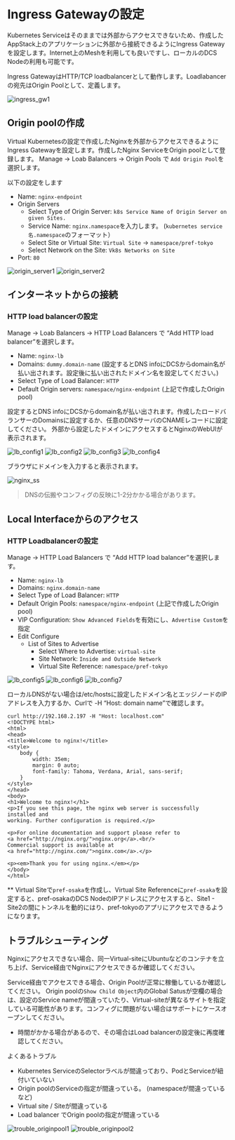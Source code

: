 # Ingress Gatewayの設定

Kubernetes Serviceはそのままでは外部からアクセスできないため、作成したAppStack上のアプリケーションに外部から接続できるようにIngress Gatewayを設定します。Internet上のMeshを利用しても良いですし、ローカルのDCS Nodeの利用も可能です。

Ingress GatewayはHTTP/TCP loadbalancerとして動作します。Loadlabancerの宛先はOrigin Poolとして、定義します。

![ingress_gw1](./pics/ingress_gw1.svg)

## Origin poolの作成

Virtual Kubernetesの設定で作成したNginxを外部からアクセスできるようにIngress Gatewayを設定します。作成したNginx ServiceをOrigin poolとして登録します。 Manage -> Loab Balancers -> Origin Pools で `Add Origin Pool`を選択します。

以下の設定をします

- Name: `nginx-endpoint`
- Origin Servers
  - Select Type of Origin Server: `k8s Service Name of Origin Server on given Sites.`
  - Service Name: `nginx.namespace`を入力します。 (`kubernetes service名.namespace`のフォーマット）
  - Select Site or Virtual Site: `Virtual Site` -> `namespace/pref-tokyo`
  - Select Network on the Site: `Vk8s Networks on Site`
- Port: `80`

![origin_server1](./pics/origin_server1.png)
![origin_server2](./pics/origin_server2.png)

## インターネットからの接続

### HTTP load balancerの設定

Manage -> Loab Balancers -> HTTP Load Balancers で “Add HTTP load balancer”を選択します。

- Name: `nginx-lb`
- Domains: `dummy.domain-name` (設定するとDNS infoにDCSからdomain名が払い出されます。設定後に払い出されたドメイン名を設定してください。)
- Select Type of Load Balancer: `HTTP`
- Default Origin servers: `namespace/nginx-endpoint` (上記で作成したOrigin pool)

設定するとDNS infoにDCSからdomain名が払い出されます。作成したロードバランサーのDomainsに設定するか、任意のDNSサーバのCNAMEレコードに設定してください。
外部から設定したドメインにアクセスするとNginxのWebUIが表示されます。

![lb_config1](./pics/lb_config1.png)
![lb_config2](./pics/lb_config2.png)
![lb_config3](./pics/lb_config3.png)
![lb_config4](./pics/lb_config4.png)

ブラウザにドメインを入力すると表示されます。

![nginx_ss](./pics/nginx_ss.png)
>DNSの伝搬やコンフィグの反映に1-2分かかる場合があります。

## Local Interfaceからのアクセス

### HTTP Loadbalancerの設定

Manage -> HTTP Load Balancers で “Add HTTP load balancer”を選択します。

- Name: `nginx-lb`
- Domains: `nginx.domain-name`
- Select Type of Load Balancer: `HTTP`
- Default Origin Pools: `namespace/nginx-endpoint` (上記で作成したOrigin pool)
- VIP Configuration: `Show Advanced Fields`を有効にし、`Advertise Custom`を指定
- Edit Configure
  - List of Sites to Advertise
    - Select Where to Advertise: `virtual-site`
    - Site Network: `Inside and Outside Network`
    - Virtual Site Reference: `namespace/pref-tokyo`

![lb_config5](./pics/lb_config5.png)
![lb_config6](./pics/lb_config6.png)
![lb_config7](./pics/lb_config7.png)

ローカルDNSがない場合は/etc/hostsに設定したドメイン名とエッジノードのIPアドレスを入力するか、Curlで -H “Host: domain name”で確認します。

```
curl http://192.168.2.197 -H "Host: localhost.com"
<!DOCTYPE html>
<html>
<head>
<title>Welcome to nginx!</title>
<style>
    body {
        width: 35em;
        margin: 0 auto;
        font-family: Tahoma, Verdana, Arial, sans-serif;
    }
</style>
</head>
<body>
<h1>Welcome to nginx!</h1>
<p>If you see this page, the nginx web server is successfully installed and
working. Further configuration is required.</p>

<p>For online documentation and support please refer to
<a href="http://nginx.org/">nginx.org</a>.<br/>
Commercial support is available at
<a href="http://nginx.com/">nginx.com</a>.</p>

<p><em>Thank you for using nginx.</em></p>
</body>
</html>
```

** Virtual Siteで`pref-osaka`を作成し、Virtual Site Referenceに`pref-osaka`を設定すると、pref-osakaのDCS NodeのIPアドレスにアクセスすると、Site1 - Site2の間にトンネルを動的にはり、pref-tokyoのアプリにアクセスできるようになります。


## トラブルシューティング

Nginxにアクセスできない場合、同一Virtual-siteにUbuntuなどのコンテナを立ち上げ、Service経由でNginxにアクセスできるか確認してください。

Service経由でアクセスできる場合、Origin Poolが正常に稼働しているか確認してください。
Origin poolの`Show Child Object`内のGlobal Satusが空欄の場合は、設定のService nameが間違っていたり、Virtual-siteが異なるサイトを指定している可能性があります。コンフィグに問題がない場合はサポートにケースオープンしてください。
* 時間がかかる場合があるので、その場合はLoad balancerの設定後に再度確認してください。

よくあるトラブル
- Kubernetes ServiceのSelectorラベルが間違っており、PodとServiceが紐付いていない
- Origin poolのServiceの指定が間違っている。 (namespaceが間違っているなど)
- Virtual site / Siteが間違っている
- Load balancer でOrigin poolの指定が間違っている

![trouble_originpool1](./pics/trouble_originpool1.png)
![trouble_originpool2](./pics/trouble_originpool2.png)